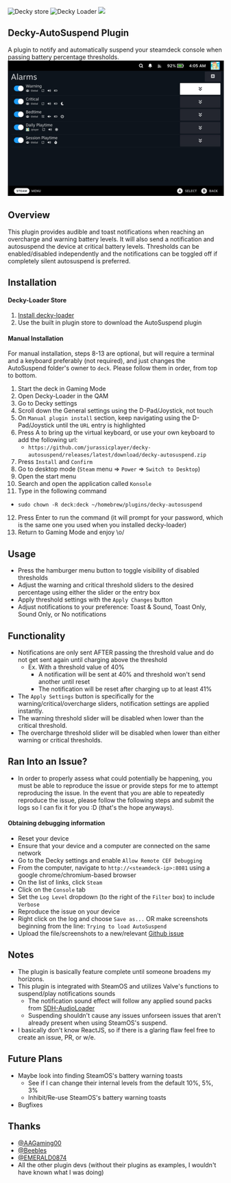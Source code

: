 ![Decky store](https://img.shields.io/badge/dynamic/json?color=blue&label=release&query=%24[%3F(%40.name%3D%3D%27AutoSuspend%27)].versions[0].name&url=https%3A%2F%2Fplugins.deckbrew.xyz%2Fplugins) ![Decky Loader](https://img.shields.io/badge/dynamic/json?url=https://plugins.deckbrew.xyz/plugins&query=%24[%3F(%40.name%3D%3D%27AutoSuspend%27)].downloads&label=installs&color=3ea6a3) [<img src="https://img.shields.io/badge/kofi-kofi?logo=kofi&logoColor=ffffff&label=donate">](https://ko-fi.com/jurassicplayer)
## Decky-AutoSuspend Plugin
A plugin to notify and automatically suspend your steamdeck console when passing battery percentage thresholds.
![Main View](./assets/thumbnail.png)

## Overview
This plugin provides audible and toast notifications when reaching an overcharge and warning battery levels. It will also send a notification and autosuspend the device at critical battery levels. Thresholds can be enabled/disabled independently and the notifications can be toggled off if completely silent autosuspend is preferred.

## Installation
#### Decky-Loader Store
1. [Install decky-loader](https://github.com/SteamDeckHomebrew/decky-loader#installation)
2. Use the built in plugin store to download the AutoSuspend plugin
#### Manual Installation
For manual installation, steps 8-13 are optional, but will require a terminal and a keyboard preferably (not required), and just changes the AutoSuspend folder's owner to `deck`. Please follow them in order, from top to bottom.

1. Start the deck in Gaming Mode
2. Open Decky-Loader in the QAM
3. Go to Decky settings
4. Scroll down the General settings using the D-Pad/Joystick, not touch
5. On `Manual plugin install` section, keep navigating using the D-Pad/Joystick until the `URL` entry is highlighted
6. Press A to bring up the virtual keyboard, or use your own keyboard to add the following url:
   - `https://github.com/jurassicplayer/decky-autosuspend/releases/latest/download/decky-autosuspend.zip`
7. Press `Install` and `Confirm`
8. Go to desktop mode (`Steam` menu => `Power` => `Switch to Desktop`)
9. Open the start menu
10. Search and open the application called `Konsole`
11. Type in the following command
  - `sudo chown -R deck:deck ~/homebrew/plugins/decky-autosuspend`
12. Press Enter to run the command (it will prompt for your password, which is the same one you used when you installed decky-loader)
13. Return to Gaming Mode and enjoy \o/

## Usage
- Press the hamburger menu button to toggle visibility of disabled thresholds
- Adjust the warning and critical threshold sliders to the desired percentage using either the slider or the entry box
- Apply threshold settings with the `Apply Changes` button
- Adjust notifications to your preference: Toast & Sound, Toast Only, Sound Only, or No notifications

## Functionality
- Notifications are only sent AFTER passing the threshold value and do not get sent again until charging above the threshold
   - Ex. With a threshold value of 40%
      - A notification will be sent at 40% and threshold won't send another until reset
      - The notification will be reset after charging up to at least 41%
- The `Apply Settings` button is specifically for the warning/critical/overcharge sliders, notification settings are applied instantly.
- The warning threshold slider will be disabled when lower than the critical threshold.
- The overcharge threshold slider will be disabled when lower than either warning or critical thresholds.

## Ran Into an Issue?
- In order to properly assess what could potentially be happening, you must be able to reproduce the issue or provide steps for me to attempt reproducing the issue. In the event that you are able to repeatedly reproduce the issue, please follow the following steps and submit the logs so I can fix it for you :D (that's the hope anyways).
#### Obtaining debugging information
- Reset your device
- Ensure that your device and a computer are connected on the same network
- Go to the Decky settings and enable `Allow Remote CEF Debugging`
- From the computer, navigate to `http://<steamdeck-ip>:8081` using a google chrome/chromium-based browser
- On the list of links, click `Steam`
- Click on the `Console` tab
- Set the `Log Level` dropdown (to the right of the `Filter` box) to include `Verbose`
- Reproduce the issue on your device
- Right click on the log and choose `Save as...` OR make screenshots beginning from the line: `Trying to load AutoSuspend`
- Upload the file/screenshots to a new/relevant [Github issue](https://github.com/jurassicplayer/decky-autosuspend/issues)

## Notes
- The plugin is basically feature complete until someone broadens my horizons.
- This plugin is integrated with SteamOS and utilizes Valve's functions to suspend/play notifications sounds
   - The notification sound effect will follow any applied sound packs from [SDH-AudioLoader](https://github.com/EMERALD0874/SDH-AudioLoader)
   - Suspending shouldn't cause any issues unforseen issues that aren't already present when using SteamOS's suspend.
- I basically don't know ReactJS, so if there is a glaring flaw feel free to create an issue, PR, or w/e.

## Future Plans
- Maybe look into finding SteamOS's battery warning toasts
   - See if I can change their internal levels from the default 10%, 5%, 3%
   - Inhibit/Re-use SteamOS's battery warning toasts
- Bugfixes

## Thanks
- [@AAGaming00](https://github.com/AAGaming00)
- [@Beebles](https://github.com/beebls)
- [@EMERALD0874](https://github.com/EMERALD0874)
- All the other plugin devs (without their plugins as examples, I wouldn't have known what I was doing)
